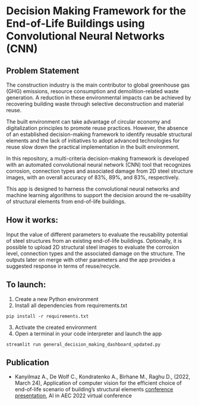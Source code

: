 # Decision Making Framework for the End-of-Life Buildings using Convolutional Neural Networks (CNN)

## Problem Statement

The construction industry is the main contributor to global greenhouse gas (GHG) emissions, resource
consumption and demolition-related waste generation. A reduction in these environmental impacts can be
achieved by recovering building waste through selective deconstruction and material reuse.

The built environment can take advantage of circular economy and digitalization principles to promote
reuse practices. However, the absence of an established decision-making framework to identify reusable
structural elements and the lack of initiatives to adopt advanced technologies for reuse slow down the
practical implementation in the built environment.

In this repository, a multi-criteria decision-making framework is developed with an automated convolutional
neural network (CNN) tool that recognizes corrosion, connection types and associated damage from 2D steel
structure images, with an overall accuracy of 83%, 89%, and 83%, respectively.

This app is designed to harness the convolutional neural networks and machine learning algorithms to
support the decision around the re-usability of structural elements from end-of-life buildings.

## How it works:

Input the value of different parameters to evaluate the reusability potential of steel structures from
an existing end-of-life buildings. Optionally, it is possible to upload 2D structural steel images to
evaluate the corrosion level, connection types and the associated damage on the structure. The outputs
later on merge with other parameters and the app provides a suggested response in terms of reuse/recycle.

## To launch:

1. Create a new Python environment
2. Install all dependencies from requirements.txt
```
pip install -r requirements.txt
```
3. Activate the created environment
4. Open a terminal in your code interpreter and launch the app
```
streamlit run general_decision_making_dashboard_updated.py
```

## Publication
- Kanyilmaz A., De Wolf C., Kondratenko A., Birhane M., Raghu D., (2022, March 24), Application of computer vision for the efficient
choice of end-of-life scenario of building’s structural elements [conference presentation](https://www.research-collection.ethz.ch/handle/20.500.11850/594728), AI in AEC 2022 virtual conference
